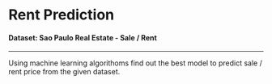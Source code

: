 # Rent Prediction
#### Dataset: Sao Paulo Real Estate - Sale / Rent
-----
Using machine learning algorithoms find out the best model to predict sale / rent price from the given dataset. 
